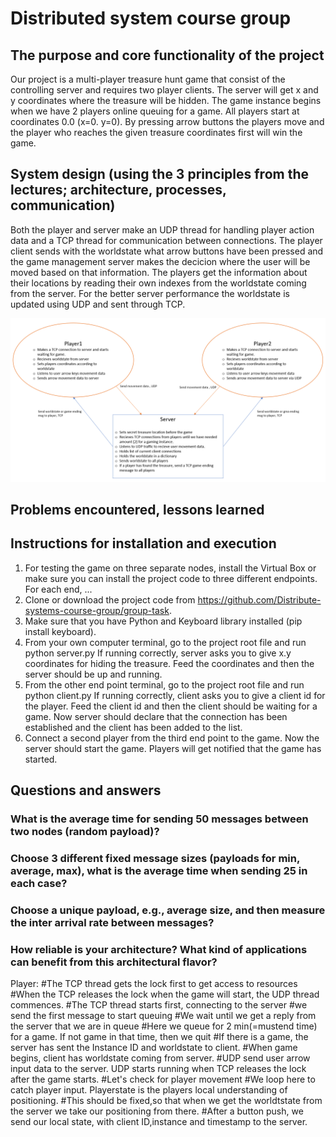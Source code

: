 # Distributed system course group 

## The purpose and core functionality of the project

Our project is a multi-player treasure hunt game that consist of the controlling server and requires two player clients. The server will get x and y coordinates where the treasure will be hidden. The game instance begins when we have 2 players online queuing for a game. All players start at coordinates 0.0 (x=0. y=0). By pressing arrow buttons the players move and the player who reaches the given treasure coordinates first will win the game.

## System design (using the 3 principles from the lectures; architecture, processes, communication)

Both the player and server make an UDP thread for handling player action data and a TCP thread for communication between connections. The player client sends with the worldstate what arrow buttons have been pressed and the game management server makes the decicion where the user will be moved based on that information. The players get the information about their locations by reading their own indexes from the worldstate coming from the server. For the better server performance the worldstate is updated using UDP and sent through TCP.

![alt test](/system%20discription.PNG)

## Problems encountered, lessons learned

## Instructions for installation and execution

1. For testing the game on three separate nodes, install the Virtual Box or make sure you can install the project code to three different endpoints. For each end, ...
2. Clone or download the project code from https://github.com/Distribute-systems-course-group/group-task.
3. Make sure that you have Python and Keyboard library installed (pip install keyboard). 
4. From your own computer terminal, go to the project root file and run python server.py If running correctly, server asks you to give x.y coordinates for hiding the treasure. Feed the coordinates and then the server should be up and running.
5. From the other end point terminal, go to the project root file and run python client.py If running correctly, client asks you to give a client id for the player. Feed the client id and then the client should be waiting for a game. Now server should declare that the connection has been established and the client has been added to the list.
6. Connect a second player from the third end point to the game. Now the server should start the game. Players will get notified that the game has started.

## Questions and answers

### What is the average time for sending 50 messages between two nodes (random payload)?

### Choose 3 different fixed message sizes (payloads for min, average, max), what is the average time when sending 25 in each case?

### Choose a unique payload, e.g., average size, and then measure the inter arrival rate between messages?

### How reliable is your architecture? What kind of applications can benefit from this architectural flavor?


Player:
#The TCP thread gets the lock first to get access to resources
#When the TCP releases the lock when the game will start, the UDP thread commences.
#The TCP thread starts first, connecting to the server
#we send the first message to start queuing
#We wait until we get a reply from the server that we are in queue
#Here we queue for 2 min(=mustend time) for a game. If not game in that time, then we quit
#If there is a game, the server has sent the Instance ID and worldstate to client.
#When game begins, client has worldstate coming from server.
#UDP send user arrow input data to the server. UDP starts running when TCP releases the lock after the game starts.
#Let's check for player movement
#We loop here to catch player input. Playerstate is the players local understanding of positioning.
#This should be fixed,so that when we get the worldtstate from the server we take our positioning from there.
#After a button push, we send our local state, with client ID,instance and timestamp to the server.
